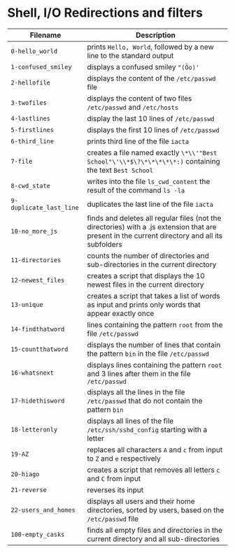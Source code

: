 # Shell, I/O Redirections and filters
| Filename | Description |
| --- | --- |
`0-hello_world` | prints `Hello, World`, followed by a new line to the standard output
`1-confused_smiley` |  displays a confused smiley `"(Ôo)'`
`2-hellofile` | displays the content of the `/etc/passwd` file
`3-twofiles` | displays the content of two files `/etc/passwd` and `/etc/hosts`
`4-lastlines` | display the last 10 lines of `/etc/passwd`
`5-firstlines` | displays the first 10 lines of `/etc/passwd`
`6-third_line` | prints third line of the file `iacta`
`7-file` | creates a file named exactly `\*\\'"Best School"\'\\*$\?\*\*\*\*\*:)` containing the text `Best School`
`8-cwd_state` | writes into the file `ls_cwd_content` the result of the command `ls -la`
`9-duplicate_last_line` | duplicates the last line of the file `iacta`
`10-no_more_js` | finds and deletes all regular files (not the directories) with a .js extension that are present in the current directory and all its subfolders
`11-directories` | counts the number of directories and sub-directories in the current directory
`12-newest_files` | creates a script that displays the 10 newest files in the current directory
`13-unique` | creates a script that takes a list of words as input and prints only words that appear exactly once
`14-findthatword` | lines containing the pattern `root` from the file `/etc/passwd`
`15-countthatword` | displays the number of lines that contain the pattern `bin` in the file `/etc/passwd`
`16-whatsnext` | displays lines containing the pattern `root` and 3 lines after them in the file `/etc/passwd`
`17-hidethisword` | displays all the lines in the file `/etc/passwd` that do not contain the pattern `bin`
`18-letteronly` | displays all lines of the file `/etc/ssh/sshd_config` starting with a letter
`19-AZ` | replaces all characters `A` and `c` from input to `Z` and `e` respectively
`20-hiago` | creates a script that removes all letters `c` and `C` from input
`21-reverse` | reverses its input
`22-users_and_homes` | displays all users and their home directories, sorted by users, based on the `/etc/passwd` file
`100-empty_casks` | finds all empty files and directories in the current directory and all sub-directories
